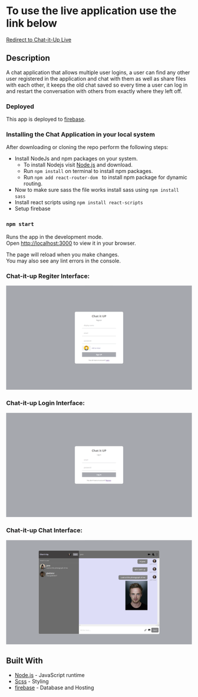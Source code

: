 # To use the live application use the link below

[Redirect to Chat-it-Up Live](https://chat-it-up-f6671.web.app/)

## Description
A chat application that allows multiple user logins, a user can find any other user registered in the application and chat with them as well as share files with each other, it keeps the old chat saved so every time a user can log in and restart the conversation with others from exactly where they left off.

### Deployed

This app is deployed to [firebase](https://chat-it-up-f6671.web.app/).

### Installing the Chat Application in your local system

After downloading or cloning the repo perform the following steps:
* Install NodeJs and npm packages on your system.
  * To install Nodejs visit [Node.js](https://nodejs.org) and download.
  * Run ```npm install``` on terminal to install npm packages.
  * Run ```npm add react-router-dom ``` to install npm package for dynamic routing.
* Now to make sure sass the file works install sass using ```npm install sass```
* Install react scripts using ```npm install react-scripts```
* Setup firebase

### `npm start`

Runs the app in the development mode.\
Open [http://localhost:3000](http://localhost:3000) to view it in your browser.

The page will reload when you make changes.\
You may also see any lint errors in the console.

### Chat-it-up Regiter Interface:
<img width="800" alt="Register" src="./src/image/Register.png">

### Chat-it-up Login Interface:
<img width="800" alt="Login" src="./src/image/Login.png">

### Chat-it-up Chat Interface:
<img width="800" alt="Chat" src="./src/image/Demochat.png">

## Built With

- [Node.js](https://nodejs.org/en/) - JavaScript runtime
- [Scss](https://sass-lang.com/) - Styling
- [firebase](https://firebase.google.com/) - Database and Hosting
